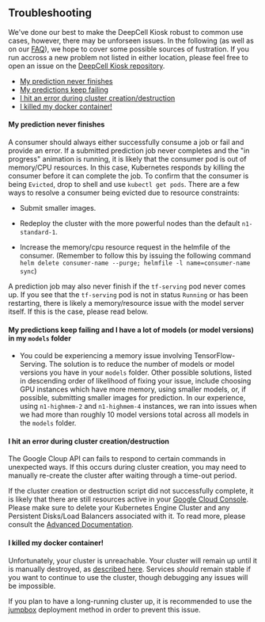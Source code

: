 ## Troubleshooting

We've done our best to make the DeepCell Kiosk robust to common use cases, however, there may be unforseen issues. In the following (as well as on our [FAQ](http://www.deepcell.org/faq)), we hope to cover some possible sources of fustration. If you run accross a new problem not listed in either location, please feel free to open an issue on the [DeepCell Kiosk repository](`https://www.github.com/vanvalenlab/kiosk`).

* [My prediction never finishes](#ttoc1)
* [My predictions keep failing](#ttoc2)
* [I hit an error during cluster creation/destruction](#ttoc3)
* [I killed my docker container!](#ttoc4)

<a name="ttoc1"></a>
#### My prediction never finishes

A consumer should always either successfully consume a job or fail and provide an error. If a submitted prediction job never completes and the "in progress" animation is running, it is likely that the consumer pod is out of memory/CPU resources. In this case, Kubernetes responds by killing the consumer before it can complete the job. To confirm that the consumer is being `Evicted`, drop to shell and use `kubectl get pods`. There are a few ways to resolve a consumer being evicted due to resource constraints:

* Submit smaller images.

* Redeploy the cluster with the more powerful nodes than the default `n1-standard-1`.

* Increase the memory/cpu resource request in the helmfile of the consumer. (Remember to follow this by issuing the following command `helm delete consumer-name --purge; helmfile -l name=consumer-name sync`)

A prediction job may also never finish if the `tf-serving` pod never comes up. If you see that the `tf-serving` pod is not in status `Running` or has been restarting, there is likely a memory/resource issue with the model server itself. If this is the case, please read below.

<a name="ttoc2"></a>
#### My predictions keep failing and I have a lot of models (or model versions) in my `models` folder

- You could be experiencing a memory issue involving TensorFlow-Serving. The solution is to reduce the number of models or model versions you have in your `models` folder. Other possible solutions, listed in descending order of likelihood of fixing your issue, include choosing GPU instances which have more memory, using smaller models, or, if possible, submitting smaller images for prediction. In our experience, using `n1-highmem-2` and `n1-highmem-4` instances, we ran into issues when we had more than roughly 10 model versions total across all models in the `models` folder.

<a name="ttoc3"></a>
#### I hit an error during cluster creation/destruction

The Google Cloup API can fails to respond to certain commands in unexpected ways. If this occurs during cluster creation, you may need to manually re-create the cluster after waiting through a time-out period.

If the cluster creation or destruction script did not successfully complete, it is likely that there are still resources active in your [Google Cloud Console](https://console.cloud.google.com).  Please make sure to delete your Kubernetes Engine Cluster and any Persistent Disks/Load Balancers associated with it. To read more, please consult the [Advanced Documentation](ADVANCED_DOCUMENTATION.md#failcd).

<a name="ttoc4"></a>
#### I killed my docker container!

Unfortunately, your cluster is unreachable. Your cluster will remain up until it is manually destroyed, as [described here](ADVANCED_DOCUMENTATION.md#failcd). Services *should* remain stable if you want to continue to use the cluster, though debugging any issues will be impossible.

If you plan to have a long-running cluster up, it is recommended to use the [jumpbox](ADVANCED_DOCUMENTATION.md#jumpbox) deployment method in order to prevent this issue.
